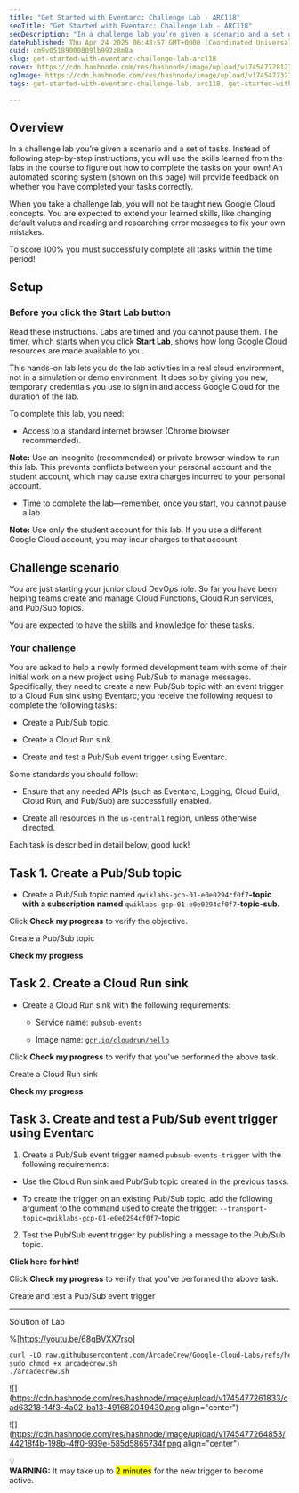 ```yaml
---
title: "Get Started with Eventarc: Challenge Lab - ARC118"
seoTitle: "Get Started with Eventarc: Challenge Lab - ARC118"
seoDescription: "In a challenge lab you’re given a scenario and a set of tasks. Instead of following step-by-step instructions, you will use the skills learned from the labs"
datePublished: Thu Apr 24 2025 06:48:57 GMT+0000 (Coordinated Universal Time)
cuid: cm9v05189000009lb992z8m8a
slug: get-started-with-eventarc-challenge-lab-arc118
cover: https://cdn.hashnode.com/res/hashnode/image/upload/v1745477281273/4c5fc4e2-ebe6-49b8-95e4-5b1fcd0a9823.png
ogImage: https://cdn.hashnode.com/res/hashnode/image/upload/v1745477323856/cc97639b-9ef0-4f47-8060-ae244173aeb5.png
tags: get-started-with-eventarc-challenge-lab, arc118, get-started-with-eventarc-challenge-lab-arc118

---
```


## Overview

In a challenge lab you’re given a scenario and a set of tasks. Instead of following step-by-step instructions, you will use the skills learned from the labs in the course to figure out how to complete the tasks on your own! An automated scoring system (shown on this page) will provide feedback on whether you have completed your tasks correctly.

When you take a challenge lab, you will not be taught new Google Cloud concepts. You are expected to extend your learned skills, like changing default values and reading and researching error messages to fix your own mistakes.

To score 100% you must successfully complete all tasks within the time period!

## Setup

### Before you click the Start Lab button

Read these instructions. Labs are timed and you cannot pause them. The timer, which starts when you click **Start Lab**, shows how long Google Cloud resources are made available to you.

This hands-on lab lets you do the lab activities in a real cloud environment, not in a simulation or demo environment. It does so by giving you new, temporary credentials you use to sign in and access Google Cloud for the duration of the lab.

To complete this lab, you need:

* Access to a standard internet browser (Chrome browser recommended).
    

**Note:** Use an Incognito (recommended) or private browser window to run this lab. This prevents conflicts between your personal account and the student account, which may cause extra charges incurred to your personal account.

* Time to complete the lab—remember, once you start, you cannot pause a lab.
    

**Note:** Use only the student account for this lab. If you use a different Google Cloud account, you may incur charges to that account.

## Challenge scenario

You are just starting your junior cloud DevOps role. So far you have been helping teams create and manage Cloud Functions, Cloud Run services, and Pub/Sub topics.

You are expected to have the skills and knowledge for these tasks.

### Your challenge

You are asked to help a newly formed development team with some of their initial work on a new project using Pub/Sub to manage messages. Specifically, they need to create a new Pub/Sub topic with an event trigger to a Cloud Run sink using Eventarc; you receive the following request to complete the following tasks:

* Create a Pub/Sub topic.
    
* Create a Cloud Run sink.
    
* Create and test a Pub/Sub event trigger using Eventarc.
    

Some standards you should follow:

* Ensure that any needed APIs (such as Eventarc, Logging, Cloud Build, Cloud Run, and Pub/Sub) are successfully enabled.
    
* Create all resources in the `us-central1` region, unless otherwise directed.
    

Each task is described in detail below, good luck!

## Task 1. Create a Pub/Sub topic

* Create a Pub/Sub topic named `qwiklabs-gcp-01-e0e0294cf0f7`**\-topic with a subscription named** `qwiklabs-gcp-01-e0e0294cf0f7`**\-topic-sub.**
    

Click **Check my progress** to verify the objective.

Create a Pub/Sub topic

**Check my progress**

## Task 2. Create a Cloud Run sink

* Create a Cloud Run sink with the following requirements:
    
    * Service name: `pubsub-events`
        
    * Image name: [`gcr.io/cloudrun/hello`](http://gcr.io/cloudrun/hello)
        

Click **Check my progress** to verify that you've performed the above task.

Create a Cloud Run sink

**Check my progress**

## Task 3. Create and test a Pub/Sub event trigger using Eventarc

1. Create a Pub/Sub event trigger named `pubsub-events-trigger` with the following requirements:
    

* Use the Cloud Run sink and Pub/Sub topic created in the previous tasks.
    
* To create the trigger on an existing Pub/Sub topic, add the following argument to the command used to create the trigger: `--transport-topic=qwiklabs-gcp-01-e0e0294cf0f7`\-topic
    

2. Test the Pub/Sub event trigger by publishing a message to the Pub/Sub topic.
    

**Click here for hint!**

Click **Check my progress** to verify that you've performed the above task.

Create and test a Pub/Sub event trigger

---

Solution of Lab

%[https://youtu.be/68gBVXX7rso] 

```apache
curl -LO raw.githubusercontent.com/ArcadeCrew/Google-Cloud-Labs/refs/heads/main/Get%20Started%20with%20Eventarc%20Challenge%20Lab/arcadecrew.sh
sudo chmod +x arcadecrew.sh
./arcadecrew.sh
```

![](https://cdn.hashnode.com/res/hashnode/image/upload/v1745477261833/cad63218-14f3-4a02-ba13-491682049430.png align="center")

![](https://cdn.hashnode.com/res/hashnode/image/upload/v1745477264853/44218f4b-198b-4ff0-939e-585d5865734f.png align="center")

<div data-node-type="callout">
<div data-node-type="callout-emoji">💡</div>
<div data-node-type="callout-text"><strong>WARNING:</strong> It may take up to <mark>2 minutes</mark> for the new trigger to become active.</div>
</div>